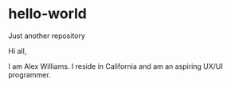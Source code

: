 # hello-world
Just another repository

Hi all,

I am Alex Williams. I reside in California and am an aspiring UX/UI programmer. 
